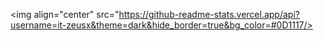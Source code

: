 <img align="center" src="https://github-readme-stats.vercel.app/api?username=it-zeusx&theme=dark&hide_border=true&bg_color=#0D1117/>
